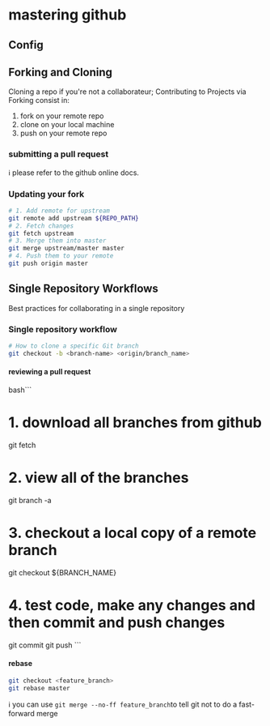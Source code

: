 # mastering github
## Config
## Forking and Cloning
Cloning a repo if you're not a collaborateur; 
Contributing to Projects via Forking consist in:
1. fork on your remote repo
2. clone on your local machine
3. push on your remote repo

### submitting a pull request
:information_source: please refer to the github online docs.

### Updating your fork
```bash
# 1. Add remote for upstream
git remote add upstream ${REPO_PATH}
# 2. Fetch changes
git fetch upstream
# 3. Merge them into master
git merge upstream/master master
# 4. Push them to your remote
git push origin master

```

## Single Repository Workflows
Best practices for collaborating in a single repository
### Single repository workflow

```bash
# How to clone a specific Git branch
git checkout -b <branch-name> <origin/branch_name>
```

#### reviewing a pull request
bash```
# 1. download all branches from github
git fetch
# 2. view all of the branches
git branch -a
# 3. checkout a local copy of a remote branch
git checkout ${BRANCH_NAME}
# 4. test code, make any changes and then commit and push changes
<make edits>
git commit 
git push
```

#### rebase
```bash
git checkout <feature_branch>
git rebase master
```
:information_source: you can use `git merge --no-ff feature_branch`to tell git not to do a fast-forward merge








